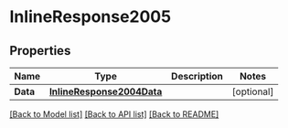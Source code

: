 # InlineResponse2005

## Properties

Name | Type | Description | Notes
------------ | ------------- | ------------- | -------------
**Data** | [**InlineResponse2004Data**](inline_response_200_4_data.md) |  | [optional] 

[[Back to Model list]](../README.md#documentation-for-models) [[Back to API list]](../README.md#documentation-for-api-endpoints) [[Back to README]](../README.md)


